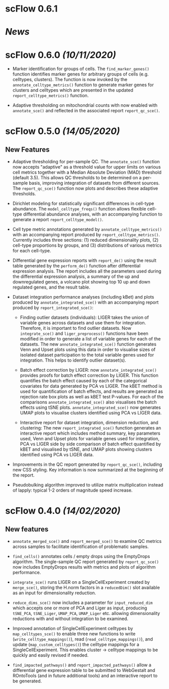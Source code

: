 # scFlow 0.6.1

# *News*

# scFlow 0.6.0 _(10/11/2020)_

* Marker identification for groups of cells.  The `find_marker_genes()` function identifies marker genes for arbitrary groups of cells (e.g. celltypes, clusters).  The function is now invoked by the `annotate_celltype_metrics()` function to generate marker genes for clusters and celltypes which are presented in the updated `report_celltype_metrics()` function.

* Adaptive thresholding on mitochondrial counts with now enabled with `annotate_sce()` and reflected in the associated report `report_qc_sce()`.


# scFlow 0.5.0 _(14/05/2020)_

## New Features

* Adaptive thresholding for per-sample QC.  The `annotate_sce()` function now accepts "adaptive" as a threshold value for upper limits on various cell metrics together with a Median Absolute Deviation (MAD) threshold (default 3.5).  This allows QC thresholds to be determined on a per-sample basis, improving integration of datasets from different sources.  The `report_qc_sce()` function now plots and describes these adaptive thresholds.

* Dirichlet modeling for statistically significant differences in cell-type abundance.  The `model_celltype_freqs()` function allows flexible cell-type differential abundance analyses, with an accompanying function to generate a report `report_celltype_model()`.

* Cell type metric annotations generated by `annotate_celltype_metrics()` with an accompanying report produced by `report_celltype_metrics()`.  Currently includes three sections: (1) reduced dimensionality plots, (2) cell-type proportions by groups, and (3) distributions of various metrics for each cell-type.

* Differential gene expression reports with `report_de()` using the result table generated by the `perform_de()` function after differential expression analysis. The report includes all the parameters used during the differential expression analysis, a summary of the up and downregulated genes, a volcano plot showing top 10 up and down regulated genes, and the result table.

* Dataset integration performance analyses (including kBet) and plots produced by `annotate_integrated_sce()` with an accompanying report produced by `report_integrated_sce()`:
  
  - Finding outlier datasets (individuals): LIGER takes the union of variable genes across datasets and use them for integration. Therefore, it is important to find outlier datasets. Now `integrate_sce()` and `liger_preprocess()` functions have been modified in order to generate a list of variable genes for each of the datasets. The new `annotate_integrated_sce()` function generates Venn and Upset plots using this data in order to visualise sizes of isolated dataset participation to the total variable genes used for integration. This helps to identify outlier dataset(s).

  - Batch effect correction by LIGER: now `annotate_integrated_sce()` provides proofs for batch effect correction by LIGER. This function quantifies the batch effect caused by each of the categorical covariates for data generated by PCA vs LIGER. The kBET method is used for quantification of batch effects, and results are generated as rejection rate box plots as well as kBET test P-values. For each of the comparisons `annotate_integrated_sce()` also visualises the batch effects using tSNE plots.  `annotate_integrated_sce()` now generates UMAP plots to visualise clusters identified using PCA vs LIGER data.
        
  - Interactive report for dataset integration, dimension reduction, and clustering: The new `report_integrated_sce()` function generates an interactive report which includes method summary, key parameters used, Venn and Upset plots for variable genes used for integration, PCA vs LIGER side by side comparison of batch effect quantified by kBET and visualised by tSNE, and UMAP plots showing clusters identified using PCA vs LIGER data.

* Improvements in the QC report generated by `report_qc_sce()`, including new CSS styling.  Key information is now summarized at the beginning of the report.

* Pseudobulking algorithm improved to utilize matrix multiplication instead of lapply: typical 1-2 orders of magnitude speed increase.

# scFlow 0.4.0 _(14/02/2020)_

## New features

* `annotate_merged_sce()` and `report_merged_sce()` to examine QC metrics across samples to facilitate identification of problematic samples.

* `find_cells()` annotates cells / empty drops using the EmptyDrops algorithm.  The single-sample QC report generated by `report_qc_sce()` now includes EmptyDrops results with metrics and plots of  algorithm performance.

* `integrate_sce()` runs LIGER on a SingleCellExperiment created by `merge_sce()`, storing the H.norm factors in a `reducedDim()` slot available as an input for dimensionality reduction.

* `reduce_dims_sce()` now includes a parameter for `input_reduced_dim` which accepts one or more of PCA and Liger as input, producing `tSNE_PCA`, `tSNE_Liger`, `UMAP_PCA`, `UMAP_Liger` etc. allowing dimensionality reductions with and without integration to be examined.

* Improved annotation of SingleCellExperiment celltypes by `map_celltypes_sce()` to enable three new functions to write (`write_celltype_mappings()`), read (`read_celltype_mappings()`), and update (`map_custom_celltypes()`) the celltype mappings for a SingleCellExperiment.  This enables cluster -> celltype mappings to be quickly and easily revised if needed.

* `find_impacted_pathways()` and `report_impacted_pathways()` allow a differential gene expression table to be submitted to WebGestalt and ROntoTools (and in future additional tools) and an interactive report to be generated.
